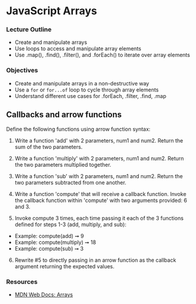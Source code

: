 # JavaScript Arrays

### Lecture Outline

- Create and manipulate arrays
- Use loops to access and manipulate array elements
- Use .map(), .find(), .filter(), and .forEach() to iterate over array elements

### Objectives

- Create and manipulate arrays in a non-destructive way
- Use a ```for``` or ```for...of``` loop to cycle through array elements
- Understand different use cases for .forEach, .filter, .find, .map


## Callbacks and arrow functions

Define the following functions using arrow function syntax:

1. Write a function 'add' with 2 parameters, num1 and num2. Return the sum of the two parameters. 

2. Write a function 'multiply' with 2 parameters, num1 and num2. Return the two parameters multiplied together. 

3. Write a function 'sub' with 2 parameters, num1 and num2. Return the two parameters subtracted from one another.

4. Write a function 'compute' that will receive a callback function. Invoke the callback function within 'compute' with two arguments provided: 6 and 3.

5. Invoke compute 3 times, each time passing it each of the 3 functions defined for steps 1-3 (add, multiply, and sub): 

  - Example: compute(add) ➞ 9 
  - Example: compute(multiply) ➞ 18
  - Example: compute(sub) ➞ 3

6. Rewrite #5 to directly passing in an arrow function as the callback argument returning the expected values.

### Resources

- [MDN Web Docs: Arrays](https://developer.mozilla.org/en-US/docs/Web/JavaScript/Reference/Global_Objects/Array)